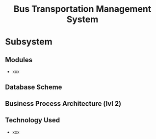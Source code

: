 <h1 align="center">Bus Transportation Management System</h1>

# Subsystem

## Modules
- xxx

## Database Scheme

## Business Process Architecture (lvl 2)

## Technology Used
- xxx